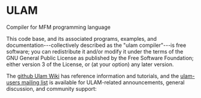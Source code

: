 ULAM
====

Compiler for MFM programming language

This code base, and its associated programs, examples, and
documentation---collectively described as the "ulam compiler"---is
free software; you can redistribute it and/or modify it under the
terms of the GNU General Public License as published by the Free
Software Foundation; either version 3 of the License, or (at your
option) any later version.

The [github Ulam Wiki](https://github.com/elenasa/ULAM/wiki) has
reference information and tutorials, and the [ulam-users mailing
list](http://mail.cs.unm.edu/cgi-bin/mailman/listinfo/ulam-users) is
available for ULAM-related announcements, general discussion, and
community support:
